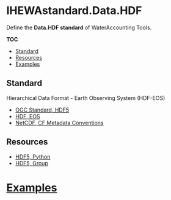 # IHEWAstandard.Data.HDF

Define the **Data.HDF standard** of WaterAccounting Tools.

**TOC**

  - [Standard](#standard)
  - [Resources](#resources)
  - [Examples](#examples)


## Standard

Hierarchical Data Format - Earth Observing System (HDF-EOS)

  - [OGC Standard, HDF5](https://www.opengeospatial.org/standards/HDF5)
  - [HDF, EOS](https://hdfeos.org/)
  - [NetCDF, CF Metadata Conventions](http://cfconventions.org/)

## Resources

  - [HDF5, Python](https://www.h5py.org/)
  - [HDF5, Group](https://www.hdfgroup.org/)


# [Examples](examples/README.md#hdf)
